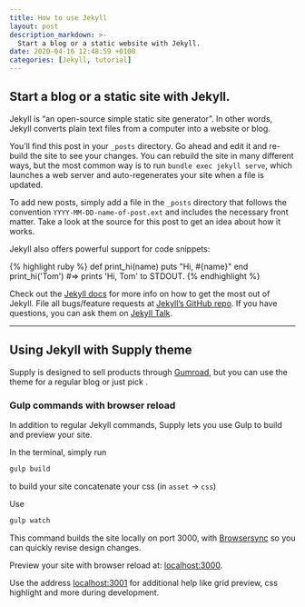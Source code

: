 ```yaml
---
title: How to use Jekyll
layout: post
description_markdown: >-
  Start a blog or a static website with Jekyll.
date: 2020-04-16 12:48:59 +0100
categories: [Jekyll, tutorial]
---
```

## Start a blog or a static site with Jekyll.
Jekyll is “an open-source simple static site generator”. In other words, Jekyll converts plain text files from a computer into a website or blog.


You’ll find this post in your `_posts` directory. Go ahead and edit it and re-build the site to see your changes. You can rebuild the site in many different ways, but the most common way is to run `bundle exec jekyll serve`, which launches a web server and auto-regenerates your site when a file is updated.

To add new posts, simply add a file in the `_posts` directory that follows the convention `YYYY-MM-DD-name-of-post.ext` and includes the necessary front matter. Take a look at the source for this post to get an idea about how it works.

Jekyll also offers powerful support for code snippets:

{% highlight ruby %}
def print_hi(name)
  puts "Hi, #{name}"
end
print_hi('Tom')
#=> prints 'Hi, Tom' to STDOUT.
{% endhighlight %}

Check out the [Jekyll docs][jekyll-docs] for more info on how to get the most out of Jekyll. File all bugs/feature requests at [Jekyll’s GitHub repo][jekyll-gh]. If you have questions, you can ask them on [Jekyll Talk][jekyll-talk].

[jekyll-docs]: http://jekyllrb.com/docs/home
[jekyll-gh]:   https://github.com/jekyll/jekyll
[jekyll-talk]: https://talk.jekyllrb.com/

***

## Using Jekyll with Supply theme
Supply is designed to sell products through [Gumroad](https://gumroad.com), but you can use the theme for a regular blog or just pick .

### Gulp commands with browser reload
In addition to regular Jekyll commands, Supply lets you use Gulp to build and preview your site.

In the terminal, simply run

~~~bash
gulp build
~~~

to build your site concatenate your css (in `asset` -> `css`)


Use


~~~bash
gulp watch
~~~

This command builds the site locally on port 3000, with [Browsersync](https://www.browsersync.io) so you can quickly revise design changes.

Preview your site with browser reload at: [localhost:3000](http://localhost:3000).

Use the address [localhost:3001](http://localhost:3001) for additional help like grid preview, css highlight and more during development.
